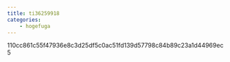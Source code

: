 ```yaml
---
title: ti36259918
categories:
    - hogefuga
---
```

110cc861c55f47936e8c3d25df5c0ac51fd139d57798c84b89c23a1d44969ec5